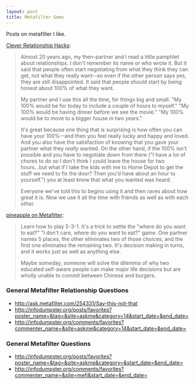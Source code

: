 ```yaml
---
layout: post
title: Metafilter Gems
---
```


Posts on metafilter I like.
<!--end excerpt-->

[Clever Relationship Hacks](http://ask.metafilter.com/137148/What-clever-relationship-hacks-have-you-come-up-with#1960336):
> Almost 20 years ago, my then-partner and I read a little pamphlet about
> relationships. I don't remember its name or who wrote it. But it said that
> people often start negotiating from what they think they can get, not what
> they really want--so even if the other person says yes, they are still
> disappointed.  It said that people should start by being honest about 100% of
> what they want.
> 
> My partner and I use this all the time, for things big and small. "My 100%
> would be for today to include a couple of hours to myself." "My 100% would be
> having dinner before we see the movie." "My 100% would be to move to a bigger
> house in two years."
> 
> It's great because one thing that is surprising is how often you can have your
> 100%--and then you feel really lucky and happy and loved. And you also have
> the satisfaction of knowing that you gave your partner what they _really_
> wanted. On the other hand, if the 100% isn't possible and you have to
> negotiate down from there ("I have a lot of chores to do so I don't think I
> could leave the house for two hours...but what if I take the kids with me to
> Home Depot to get the stuff we need to fix the door? Then you'd have about an
> hour to yourself.") you at least know that what you wanted was heard.
> 
> Everyone we've told this to begins using it and then raves about how great it
> is. Now we use it all the time with friends as well as with each other.

[pineapple on Metafilter](http://ask.metafilter.com/126816/What-conversations-are-a-MUST-before-two-people-get-married#1812279):
> Learn how to play 5-3-1. It's a trick to settle the "where do you want to
> eat?" "I don't care, where do you want to eat?" game. One partner names 5
> places, the other eliminates two of those choices, and the first one
> eliminates the remaining two. It's decision making in turns, and it works just
> as well as anything else. 
> 
> Maybe someday, someone will solve the dilemma of why two educated self-aware
> people can make major life decisions but are wholly unable to commit between
> Chinese and burgers.

### General Metafilter Relationship Questions
- http://ask.metafilter.com/254331/Say-this-not-that
- http://infodumpster.org/posts/favorites?poster_name=&tag=&site=askme&category=14&start_date=&end_date=
- http://infodumpster.org/comments/favorites?commenter_name=&site=askme&category=14&start_date=&end_date=

### General Metafilter Questions
- http://infodumpster.org/posts/favorites?poster_name=&tag=&site=askme&category=&start_date=&end_date=
- http://infodumpster.org/comments/favorites?commenter_name=&site=mefi&start_date=&end_date=
